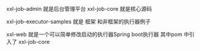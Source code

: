 xxl-job-admin 就是后台管理平台
xxl-job-core 就是核心源码

xxl-job-executor-samples 就是 框架 和非框架的执行器例子

xxl-web 就是一个可以简单修改启动的执行器Spring boot执行器 其中pom 中引入了 xxl-job-core 


